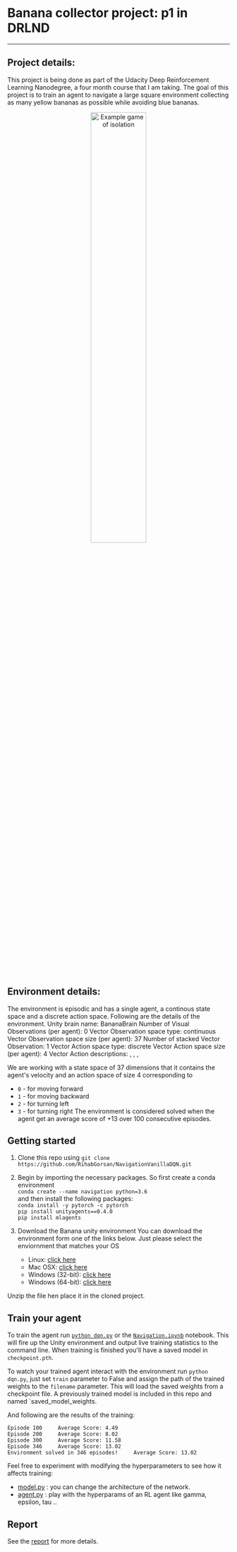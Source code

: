 # Banana collector project: p1 in DRLND 
---
## Project details: 

This project is being done as part of the Udacity Deep Reinforcement Learning Nanodegree, a four month course that I am taking. The goal of this project is to train an agent to navigate a large square environment collecting as many yellow bananas as possible while avoiding blue bananas.
<p align="center"><img src="https://user-images.githubusercontent.com/10624937/42135619-d90f2f28-7d12-11e8-8823-82b970a54d7e.gif" alt="Example game of isolation" width="50%" style="middle"></p>

## Environment details: 

The environment is episodic and has a single agent, a continous state space and a discrete action space. Following are the details of the environment.
Unity brain name: BananaBrain
        Number of Visual Observations (per agent): 0
        Vector Observation space type: continuous
        Vector Observation space size (per agent): 37
        Number of stacked Vector Observation: 1
        Vector Action space type: discrete
        Vector Action space size (per agent): 4
        Vector Action descriptions: , , , 

 We are working with a state space of 37 dimensions that it contains the agent's velocity and an action space of size 4 corresponding to 
 - `0` - for moving forward
 - `1` - for moving backward
 - `2` - for turning left 
-  `3` - for turning right
 The environment is considered solved when the agent get an average score of +13 over 100 consecutive episodes.

## Getting started

1. Clone this repo using `git clone https://github.com/RihabGorsan/NavigationVanillaDQN.git` </br>
2. Begin by importing the necessary packages. So first create a conda environment  </br>
`conda create --name navigation python=3.6` </br>
and then install the following packages: </br>
`conda install -y pytorch -c pytorch` </br>
`pip install unityagents==0.4.0 ` </br>
`pip install mlagents` </br>

3. Download the Banana unity environment 
You can download the environment form one  of the links below. Just please select the enviornment that matches your OS

    - Linux: [click here](https://s3-us-west-1.amazonaws.com/udacity-drlnd/P1/Banana/Banana_Linux.zip)
    - Mac OSX: [click here](https://s3-us-west-1.amazonaws.com/udacity-drlnd/P1/Banana/Banana.app.zip)
    - Windows (32-bit): [click here](https://s3-us-west-1.amazonaws.com/udacity-drlnd/P1/Banana/Banana_Windows_x86.zip)
    - Windows (64-bit): [click here](https://s3-us-west-1.amazonaws.com/udacity-drlnd/P1/Banana/Banana_Windows_x86_64.zip)

Unzip the file hen place it in the cloned project. 


## Train your agent
To train the agent run [`python dqn.py`](dqn.py) or the [`Navigation.ipynb`](Navigation.ipynb) notebook.  This will fire up the Unity environment and output live training statistics to the command line.  When training is finished you'll have a saved model in `checkpoint.pth`.

To watch your trained agent interact with the environment run `python dqn.py`, just set `train` parameter to False and assign the path of the trained weights to the `filename` parameter.  This will load the saved weights from a checkpoint file.  A previously trained model is included in this repo and named `saved_model_weights.

And following are the results of the training:
```
Episode 100     Average Score: 4.49 
Episode 200     Average Score: 8.02 
Episode 300     Average Score: 11.58 
Episode 346     Average Score: 13.02 
Environment solved in 346 episodes!     Average Score: 13.02
```

Feel free to experiment with modifying the hyperparameters to see how it affects training:

- [model.py](model.py) : you can change the architecture of the network.
- [agent.py](agent.py) : play with the hyperparams of an RL agent like gamma, epsilon, tau ..

## Report
See the [report](Report.md) for more details.  


